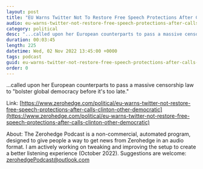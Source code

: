 ```yaml
---
layout: post
title: "EU Warns Twitter Not To Restore Free Speech Protections After Calls From Clinton &amp; Other Democratic Leaders"
audio: eu-warns-twitter-not-restore-free-speech-protections-after-calls-clinton-other-democratic-0
category: political
desc: "...called upon her European counterparts to pass a massive censorship law to &quot;bolster global democracy before it's too late.&quot;"
duration: 00:03:45
length: 225
datetime: Wed, 02 Nov 2022 13:45:00 +0000
tags: podcast
guid: eu-warns-twitter-not-restore-free-speech-protections-after-calls-clinton-other-democratic-0
order: 0
---
```

...called upon her European counterparts to pass a massive censorship law to &quot;bolster global democracy before it's too late.&quot;

Link: [https://www.zerohedge.com/political/eu-warns-twitter-not-restore-free-speech-protections-after-calls-clinton-other-democratic](https://www.zerohedge.com/political/eu-warns-twitter-not-restore-free-speech-protections-after-calls-clinton-other-democratic)

About: The Zerohedge Podcast is a non-commercial, automated program, designed to give people a way to get news from Zerohedge in an audio format.  I am actively working on tweaking and improving the setup to create a better listening experience (October 2022).  Suggestions are welcome: [zerohedgePodcast@outlook.com](mailto:zerohedgePodcast@outlook.com)